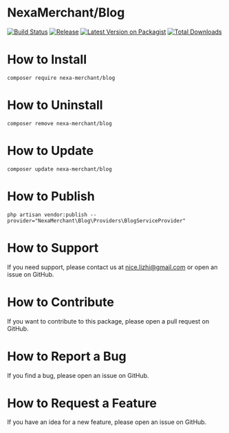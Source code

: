 # NexaMerchant/Blog

[![Build Status](https://github.com/NexaMerchant/Blog/workflows/Laravel/badge.svg)](https://github.com/NexaMerchant/Blog)
[![Release](https://img.shields.io/github/release/NexaMerchant/Blog.svg?style=flat-square)](https://github.com/NexaMerchant/Blog/releases)
[![Latest Version on Packagist](https://img.shields.io/packagist/v/Nexa-Merchant/Blog.svg?style=flat-square)](https://packagist.org/packages/Nexa-Merchant/Blog)
[![Total Downloads](https://img.shields.io/packagist/dt/Nexa-Merchant/Blog.svg?style=flat-square)](https://packagist.org/packages/Nexa-Merchant/Blog)

# How to Install

```
composer require nexa-merchant/blog
```

# How to Uninstall

```
composer remove nexa-merchant/blog
```

# How to Update

```
composer update nexa-merchant/blog
```

# How to Publish

```
php artisan vendor:publish --provider="NexaMerchant\Blog\Providers\BlogServiceProvider"
```

# How to Support

If you need support, please contact us at nice.lizhi@gmail.com or open an issue on GitHub.

# How to Contribute

If you want to contribute to this package, please open a pull request on GitHub.

# How to Report a Bug

If you find a bug, please open an issue on GitHub.

# How to Request a Feature

If you have an idea for a new feature, please open an issue on GitHub.


